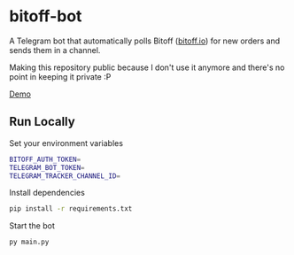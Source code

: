 # bitoff-bot

A Telegram bot that automatically polls Bitoff ([bitoff.io](https://bitoff.io)) for new orders and sends them in a channel.

Making this repository public because I don't use it anymore and there's no point in keeping it private :P

[Demo](https://t.me/BitoffTracker)


## Run Locally

Set your environment variables
```bash
BITOFF_AUTH_TOKEN=
TELEGRAM_BOT_TOKEN=
TELEGRAM_TRACKER_CHANNEL_ID=
```

Install dependencies

```bash
pip install -r requirements.txt
```

Start the bot

```bash
py main.py
```

